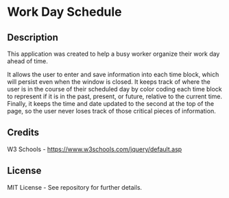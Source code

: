 # Work Day Schedule

## Description

This application was created to help a busy worker organize their work day ahead of time.

It allows the user to enter and save information into each time block, which will persist 
even when the window is closed.
It keeps track of where the user is in the course of their scheduled day by color coding
each time block to represent if it is in the past, present, or future, relative to the 
current time.
Finally, it keeps the time and date updated to the second at the top of the page, so the 
user never loses track of those critical pieces of information.

## Credits

W3 Schools - https://www.w3schools.com/jquery/default.asp

## License

MIT License - See repository for further details.
